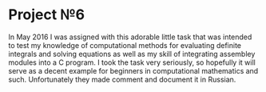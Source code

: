 # Project №6
In May 2016 I was assigned with this adorable little task that was intended to test my knowledge of computational methods for evaluating definite integrals and solving equations as well as my skill of integrating assembley modules into a C program. I took the task very seriously, so hopefully it will serve as a decent example for beginners in computational mathematics and such. Unfortunately they made comment and document it in Russian.
